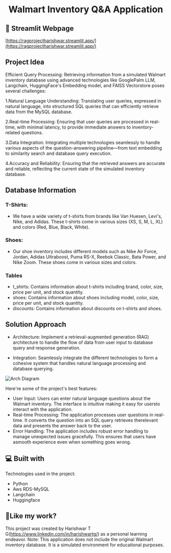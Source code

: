 <h1 align="center" id="title">Walmart Inventory Q&amp;A Application</h1>

<h2>🚀 Streamlit Webpage</h2>

[https://ragprojectharishwar.streamlit.app/](https://ragprojectharishwar.streamlit.app/)

<h2>Project Idea</h2>

Efficient Query Processing: Retrieving information from a simulated Walmart inventory database using advanced technologies like GooglePalm LLM, Langchain, HuggingFace's Embedding model, and FAISS Vectorstore poses several challenges:


1.Natural Language Understanding: Translating user queries, expressed in natural language, into structured SQL queries that can efficiently retrieve data from the MySQL database.

2.Real-time Processing: Ensuring that user queries are processed in real-time, with minimal latency, to provide immediate answers to inventory-related questions.

3.Data Integration: Integrating multiple technologies seamlessly to handle various aspects of the question-answering pipeline—from text embedding to similarity search and database query execution.

4.Accuracy and Reliability: Ensuring that the retrieved answers are accurate and reliable, reflecting the current state of the simulated inventory database.

<h2>Database Information</h2>

<h3>T-Shirts:</h3>

 - We have a wide variety of t-shirts from brands like Van Huesen, Levi's, Nike, and Adidas. These t-shirts come in various sizes (XS, S, M, L, XL) and colors (Red, Blue, Black, White).
<h3>Shoes:</h3>

- Our shoe inventory includes different models such as Nike Air Force, Jordan, Adidas Ultraboost, Puma RS-X, Reebok Classic, Bata Power, and Nike Zoom. These shoes come in various sizes and colors.

<h3>Tables</h3>

- t_shirts: Contains information about t-shirts including brand, color, size, price per unit, and stock quantity.
- shoes: Contains information about shoes including model, color, size, price per unit, and stock quantity.
- discounts: Contains information about discounts on t-shirts and shoes.


<h2>Solution Approach</h2>

- Architecture: Implement a retrieval-augmented generation (RAG) architecture to handle the flow of data from user input to database query and response generation.

- Integration: Seamlessly integrate the different technologies to form a cohesive system that handles natural language processing and database querying.

![Arch Diagram](https://python.langchain.com/v0.1/assets/images/sql_usecase-d432701261f05ab69b38576093718cf3.png)

Here're some of the project's best features:

*   User Input: Users can enter natural language questions about the Walmart inventory. The interface is intuitive making it easy for usersto interact with the application.
*   Real-time Processing: The application processes user questions in real-time. It converts the question into an SQL query retrieves therelevant data and presents the answer back to the user.
*   Error Handling: The application includes robust error handling to manage unexpected issues gracefully. This ensures that users have asmooth experience even when something goes wrong.

  
  
<h2>💻 Built with</h2>

Technologies used in the project:

*   Python
*   Aws RDS-MySQL
*   Langchain
*   Huggingface

<h2>💖Like my work?</h2>

This project was created by Harishwar T G(https://www.linkedin.com/in/harishwartg/) as a personal learning endeavor. Note: This application does not include the original Walmart inventory database. It is a simulated environment for educational purposes.